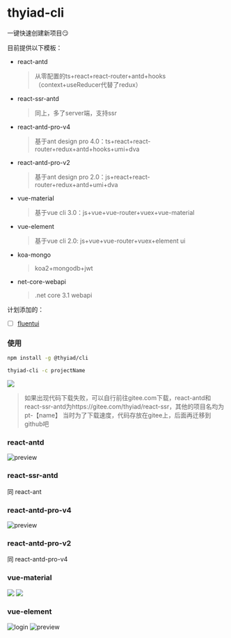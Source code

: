 # thyiad-cli

一键快速创建新项目😏

目前提供以下模板：

- react-antd
    > 从零配置的ts+react+react-router+antd+hooks（context+useReducer代替了redux）
- react-ssr-antd
    > 同上，多了server端，支持ssr
- react-antd-pro-v4
    > 基于ant design pro 4.0：ts+react+react-router+redux+antd+hooks+umi+dva
- react-antd-pro-v2
    > 基于ant design pro 2.0：js+react+react-router+redux+antd+umi+dva
- vue-material
    > 基于vue cli 3.0：js+vue+vue-router+vuex+vue-material
- vue-element
    > 基于vue cli 2.0: js+vue+vue-router+vuex+element ui
- koa-mongo
    > koa2+mongodb+jwt
- net-core-webapi
    > .net core 3.1 webapi

计划添加的：
- [ ] [fluentui](https://github.com/microsoft/fluentui)

### 使用

``` bash
npm install -g @thyiad/cli

thyiad-cli -c projectName
```

![](./preview.jpg)

> 如果出现代码下载失败，可以自行前往gitee.com下载，react-antd和react-ssr-antd为https://gitee.com/thyiad/react-ssr，其他的项目名均为pt-【name】
> 当时为了下载速度，代码存放在gitee上，后面再迁移到github吧

### react-antd
![preview](https://gitee.com/Thyiad/react-ssr/raw/master/preview.jpg)

### react-ssr-antd
同 react-ant

### react-antd-pro-v4
![preview](https://gitee.com/Thyiad/pt-react-antd-pro-v4/raw/master/preview.jpg)

### react-antd-pro-v2
同 react-antd-pro-v4

### vue-material
![](https://gitee.com/Thyiad/pt-vue-material/raw/master/preview-login.jpg)
![](https://gitee.com/Thyiad/pt-vue-material/raw/master/preview.jpg)

### vue-element
![login](https://gitee.com/Thyiad/pt-vue-element/raw/master/preview-login.jpg)
![preview](https://gitee.com/Thyiad/pt-vue-element/raw/master/preview.jpg)
